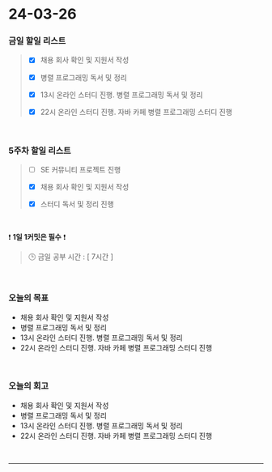 # 24-03-26
### 금일 할일 리스트
> - [x]  채용 회사 확인 및 지원서 작성
>
> - [x]  병렬 프로그래밍 독서 및 정리
>
> - [x]  13시 온라인 스터디 진행. 병렬 프로그래밍 독서 및 정리
>
> - [x]  22시 온라인 스터디 진행. 자바 카페 병렬 프로그래밍 스터디 진행

<br/>

### 5주차 할일 리스트  
> - [ ]  SE 커뮤니티 프로젝트 진행
>
> - [x]  채용 회사 확인 및 지원서 작성
>
> - [x]  스터디 독서 및 정리 진행

<br/>

❗ **1일 1커밋은 필수** ❗
> 🕒 금일 공부 시간 : [ 7시간 ]

<br/>

### 오늘의 목표
- 채용 회사 확인 및 지원서 작성
- 병렬 프로그래밍 독서 및 정리
- 13시 온라인 스터디 진행. 병렬 프로그래밍 독서 및 정리
- 22시 온라인 스터디 진행. 자바 카페 병렬 프로그래밍 스터디 진행

<br>

### 오늘의 회고
- 채용 회사 확인 및 지원서 작성
- 병렬 프로그래밍 독서 및 정리
- 13시 온라인 스터디 진행. 병렬 프로그래밍 독서 및 정리
- 22시 온라인 스터디 진행. 자바 카페 병렬 프로그래밍 스터디 진행


<br/>

------------  
